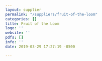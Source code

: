 ```yaml
---
layout: supplier
permalink: "/suppliers/fruit-of-the-loom"
categories: []
title: Fruit of the Loom
logo: ''
website: ''
pdfs: []
info: ''
date: 2019-03-29 17:27:19 -0500

---
```

